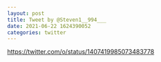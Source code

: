 ```yaml
--- 
layout: post 
title: Tweet by @Steven1__994___ 
date: 2021-06-22 1624390052 
categories: twitter 
--- 
```

https://twitter.com/o/status/1407419985073483778